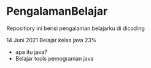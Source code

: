# PengalamanBelajar
Repositiory ini berisi pengalaman belajarku di dicoding

14 Juni 2021
Belajar kelas java 23%
  * apa itu java?
  * Belajar tools pemograman java
